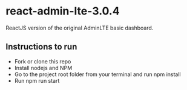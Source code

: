 # react-admin-lte-3.0.4

ReactJS version of the original AdminLTE basic dashboard.

## Instructions to run

- Fork or clone this repo
- Install nodejs and NPM
- Go to the project root folder from your terminal and run npm install
- Run npm run start
